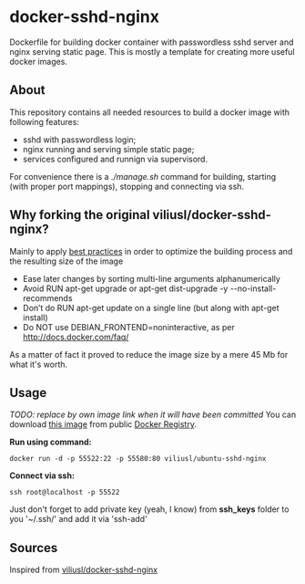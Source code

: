 # docker-sshd-nginx
Dockerfile for building docker container with passwordless sshd server and nginx serving static page. This is mostly a template for creating more useful docker images.

## About

This repository contains all needed resources to build a docker image with following features:
* sshd with passwordless login;
* nginx running and serving simple static page;
* services configured and runnign via supervisord.

For convenience there is a *./manage.sh* command for building, starting (with proper port mappings), stopping and connecting via ssh.

## Why forking the original viliusl/docker-sshd-nginx?

Mainly to apply [best practices](https://docs.docker.com/articles/dockerfile_best-practices) in order to optimize the building process and the resulting size of the image
* Ease later changes by sorting multi-line arguments alphanumerically
* Avoid RUN apt-get upgrade or apt-get dist-upgrade -y --no-install-recommends
* Don’t do RUN apt-get update on a single line  (but along with apt-get install)
* Do NOT use DEBIAN_FRONTEND=noninteractive, as per http://docs.docker.com/faq/

As a matter of fact it proved to reduce the image size by a mere 45 Mb for what it's worth.

## Usage
_*TODO: replace by own image link when it will have been committed*_
You can download [this image](https://index.docker.io/u/viliusl/ubuntu-sshd-nginx/) from public [Docker Registry](https://index.docker.io/).

**Run using command:**
```
docker run -d -p 55522:22 -p 55580:80 viliusl/ubuntu-sshd-nginx
```

**Connect via ssh:**
```
ssh root@localhost -p 55522
```

Just don't forget to add private key (yeah, I know) from **ssh_keys** folder to you '~/.ssh/' and add it via 'ssh-add'

## Sources
Inspired from [viliusl/docker-sshd-nginx](https://github.com/viliusl/docker-sshd-nginx)

